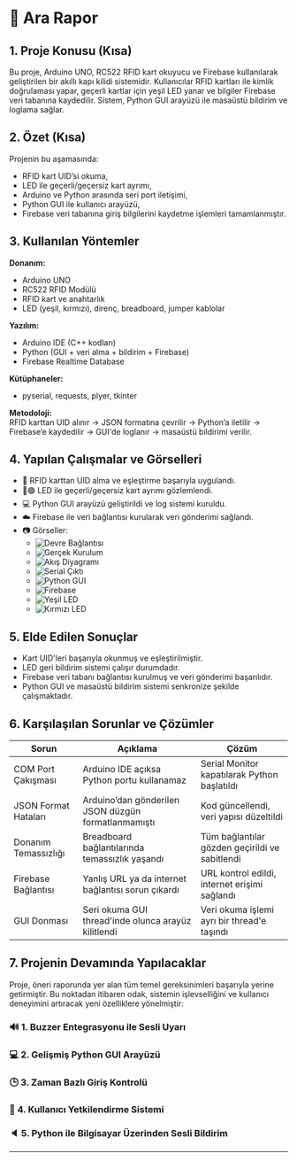 
# 🔐 Ara Rapor

## 1. Proje Konusu (Kısa)
Bu proje, Arduino UNO, RC522 RFID kart okuyucu ve Firebase kullanılarak geliştirilen bir akıllı kapı kilidi sistemidir. Kullanıcılar RFID kartları ile kimlik doğrulaması yapar, geçerli kartlar için yeşil LED yanar ve bilgiler Firebase veri tabanına kaydedilir. Sistem, Python GUI arayüzü ile masaüstü bildirim ve loglama sağlar.

## 2. Özet (Kısa)
Projenin bu aşamasında:
- RFID kart UID’si okuma,
- LED ile geçerli/geçersiz kart ayrımı,
- Arduino ve Python arasında seri port iletişimi,
- Python GUI ile kullanıcı arayüzü,
- Firebase veri tabanına giriş bilgilerini kaydetme işlemleri tamamlanmıştır.

## 3. Kullanılan Yöntemler
**Donanım:**  
- Arduino UNO  
- RC522 RFID Modülü  
- RFID kart ve anahtarlık  
- LED (yeşil, kırmızı), direnç, breadboard, jumper kablolar  

**Yazılım:**  
- Arduino IDE (C++ kodları)  
- Python (GUI + veri alma + bildirim + Firebase)  
- Firebase Realtime Database  

**Kütüphaneler:**  
- pyserial, requests, plyer, tkinter

**Metodoloji:**  
RFID karttan UID alınır → JSON formatına çevrilir → Python’a iletilir → Firebase’e kaydedilir → GUI'de loglanır → masaüstü bildirimi verilir.

## 4. Yapılan Çalışmalar ve Görselleri
- 📡 RFID karttan UID alma ve eşleştirme başarıyla uygulandı.
- 🔴🟢 LED ile geçerli/geçersiz kart ayrımı gözlemlendi.
- 💻 Python GUI arayüzü geliştirildi ve log sistemi kuruldu.
- ☁️ Firebase ile veri bağlantısı kurularak veri gönderimi sağlandı.
- 📷 Görseller:
  - ![Devre Bağlantısı](Figure/Fig1_Baglanti_Semasi.png)
  - ![Gerçek Kurulum](Figure/Fig2_Breadboard_Foto.jpg)
  - ![Akış Diyagramı](Figure/Fig3_Sistem_Akisi.png)
  - ![Serial Çıktı](Figure/Fig4_SerialMonitor.png)
  - ![Python GUI](Figure/Fig5_GUI_Ekrani.png)
  - ![Firebase](Figure/Fig6_Firebase_Ekrani.png)
  - ![Yeşil LED](Figure/Fig7_LED_Yesil.jpg)
  - ![Kırmızı LED](Figure/Fig8_LED_Kirmizi.jpg)

## 5. Elde Edilen Sonuçlar
- Kart UID'leri başarıyla okunmuş ve eşleştirilmiştir.
- LED geri bildirim sistemi çalışır durumdadır.
- Firebase veri tabanı bağlantısı kurulmuş ve veri gönderimi başarılıdır.
- Python GUI ve masaüstü bildirim sistemi senkronize şekilde çalışmaktadır.

## 6. Karşılaşılan Sorunlar ve Çözümler

| Sorun | Açıklama | Çözüm |
|-------|----------|--------|
| COM Port Çakışması | Arduino IDE açıksa Python portu kullanamaz | Serial Monitor kapatılarak Python başlatıldı |
| JSON Format Hataları | Arduino’dan gönderilen JSON düzgün formatlanmamıştı | Kod güncellendi, veri yapısı düzeltildi |
| Donanım Temassızlığı | Breadboard bağlantılarında temassızlık yaşandı | Tüm bağlantılar gözden geçirildi ve sabitlendi |
| Firebase Bağlantısı | Yanlış URL ya da internet bağlantısı sorun çıkardı | URL kontrol edildi, internet erişimi sağlandı |
| GUI Donması | Seri okuma GUI thread'inde olunca arayüz kilitlendi | Veri okuma işlemi ayrı bir thread'e taşındı |

## 7. Projenin Devamında Yapılacaklar

Proje, öneri raporunda yer alan tüm temel gereksinimleri başarıyla yerine getirmiştir. Bu noktadan itibaren odak, sistemin işlevselliğini ve kullanıcı deneyimini artıracak yeni özelliklere yönelmiştir:

### 🔊 1. Buzzer Entegrasyonu ile Sesli Uyarı

### 💻 2. Gelişmiş Python GUI Arayüzü

### 🕒 3. Zaman Bazlı Giriş Kontrolü

### 👤 4. Kullanıcı Yetkilendirme Sistemi

### 🔈 5. Python ile Bilgisayar Üzerinden Sesli Bildirim

---

